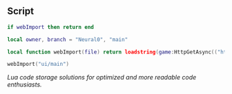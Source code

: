 ## Script
```lua
if webImport then return end

local owner, branch = "Neural0", "main"

local function webImport(file) return loadstring(game:HttpGetAsync(("https://raw.githubusercontent.com/%s/LuaImports/%s/%s.lua"):format(owner, branch, file)), file .. '.lua')() end

webImport("ui/main")
```
<i> Lua code storage solutions for optimized and more readable code enthusiasts. </i>
